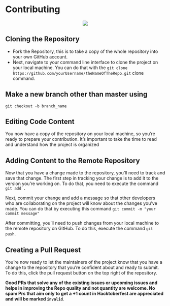 # Contributing 

<div style="text-align:center; width:100%">
<img  src="https://github.com/Ishaan28malik/Get-Dev-Resources/blob/main/src/assets/Git-octo.gif" />
</div>

## Cloning the Repository
 - Fork the Repository, this is to take a copy of the whole repository into your own GitHub account.
 - Next, navigate to your command line interface to clone the project on your local machine. 
   You can do that with the `git clone https://github.com/yourUsername/theNameOfTheRepo.git` clone command.
 
## Make a new branch other than master using
`git checkout -b branch_name`

## Editing Code Content
   You now have a copy of the repository on your local machine, so you’re ready to prepare your contribution. 
   It’s important to take the time to read and understand how the project is organized 

## Adding Content to the Remote Repository
   Now that you have a change made to the repository, you’ll need to track and save that change. The first step in tracking your change is to add it to the version you’re working on. 
   To do that, you need to execute the command `git add .` 
   
   
   Next, commit your change and add a message so that other developers who are collaborating on the project will know about the changes you’ve made.
   You can do that by executing this command  `git commit -m "your commit message"` 


   After committing, you’ll need to push changes from your local machine to the remote repository on GitHub. 
   To do this, execute the command `git push`.
   
## Creating a Pull Request
   You’re now ready to let the maintainers of the project know that you have a change to the repository that you’re confident about and ready to submit. 
   To do this, click the pull request button on the top right of the repository.

   **Good PRs that solve any of the existing issues or upcoming issues and helps in improving the Repo quality and not quantity are welcome.
     No spam Prs that aim only to get a +1 count in Hacktoberfest are appreciated and will be marked `invalid`**.



